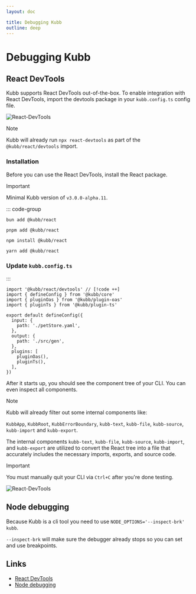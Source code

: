 ```yaml
---
layout: doc

title: Debugging Kubb
outline: deep
---
```


# Debugging Kubb <Badge type="info" text="@kubb/react" />

## React DevTools

Kubb supports React DevTools out-of-the-box. To enable integration with React DevTools, import the devtools package in your `kubb.config.ts` config file.

![React-DevTools](/screenshots/react-devtools.png)

> [!NOTE]
> Kubb will already run `npx react-devtools` as part of the `@kubb/react/devtools` import.

### Installation
Before you can use the React DevTools, install the React package.

> [!IMPORTANT]
> Minimal Kubb version of `v3.0.0-alpha.11`.

::: code-group

```shell [bun]
bun add @kubb/react
```

```shell [pnpm]
pnpm add @kubb/react
```

```shell [npm]
npm install @kubb/react
```

```shell [yarn]
yarn add @kubb/react
```

### Update `kubb.config.ts`
:::

```typescript{1} twoslash
import '@kubb/react/devtools' // [!code ++]
import { defineConfig } from '@kubb/core'
import { pluginOas } from '@kubb/plugin-oas'
import { pluginTs } from '@kubb/plugin-ts'

export default defineConfig({
  input: {
    path: './petStore.yaml',
  },
  output: {
    path: './src/gen',
  },
  plugins: [
    pluginOas(),
    pluginTs(),
  ],
})
```

After it starts up, you should see the component tree of your CLI. You can even inspect all components.
> [!NOTE]
> Kubb will already filter out some internal components like:
>
> `KubbApp`, `KubbRoot`, `KubbErrorBoundary`, `kubb-text`, `kubb-file`, `kubb-source`, `kubb-import` and `kubb-export`.

The internal components `kubb-text`, `kubb-file`, `kubb-source`, `kubb-import`, and `kubb-export` are utilized to convert the React tree into a file that accurately includes the necessary imports, exports, and source code.

> [!IMPORTANT]
> You must manually quit your CLI via `Ctrl+C` after you're done testing.

![React-DevTools](/screenshots/react-devtools.gif)

## Node debugging

Because Kubb is a cli tool you need to use `NODE_OPTIONS='--inspect-brk' kubb`.

`--inspect-brk` will make sure the debugger already stops so you can set and use breakpoints.

## Links

- [React DevTools](https://react.dev/learn/react-developer-tools)
- [Node debugging](https://www.youtube.com/watch?v=i9hOCvBDMMg)
